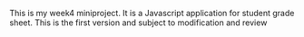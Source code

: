 This is my week4 miniproject.
It is a Javascript application for student grade sheet.
This is the first version and subject to modification and review